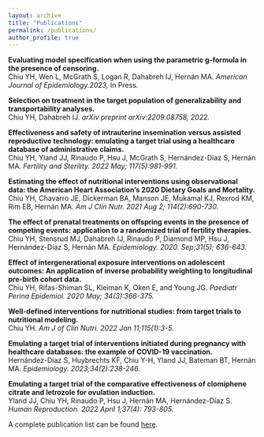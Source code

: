 ```yaml
---
layout: archive
title: "Publications"
permalink: /publications/
author_profile: true
---
```


**Evaluating model specification when using the parametric g-formula in the presence of censoring.** <br />
Chiu YH, Wen L, McGrath S, Logan R, Dahabreh IJ, Hernán MA. <i>American Journal of Epidemiology.2023, </i> In Press.    

**Selection on treatment in the target population of generalizability and transportability analyses.** <br /> 
Chiu YH, Dahabreh IJ. <i>arXiv preprint arXiv:2209.08758, 2022.</i> 


**Effectiveness and safety of intrauterine insemination versus assisted reproductive technology: emulating a target trial using a healthcare database of administrative claims.** <br /> Chiu YH, Yland JJ, Rinaudo P, Hsu J, McGrath S, Hernández-Díaz S, Hernán MA. <i>Fertility and Sterility. 2022 May; 117(5):981-991.</i> 

**Estimating the effect of nutritional interventions using observational data: the American Heart Association’s 2020 Dietary Goals and Mortality.** <br />
Chiu YH, Chavarro JE, Dickerman BA, Manson JE, Mukamal KJ, Rexrod KM, Rim EB, Hernán MA. <i> Am J Clin Nutr. 2021 Aug 2; 114(2):690-730. </i> 

**The effect of prenatal treatments on offspring events in the presence of competing events: application to a randomized trial of fertility therapies.** <br /> Chiu YH, Stensrud MJ, Dahabreh IJ, Rinaudo P, Diamond MP, Hsu J, Hernández-Díaz S, Hernán MA. <i> Epidemiology. 2020. Sep;31(5); 636-643. </i> 

**Effect of intergenerational exposure interventions on adolescent outcomes: An application of inverse probability weighting to longitudinal pre-birth cohort data.** <br /> Chiu YH, Rifas-Shiman SL, Kleiman K, Oken E, and Young JG. <i> Paediatr Perina Epidemiol. 2020 May; 34(3):366-375. </i> 

**Well-defined interventions for nutritional studies: from target trials to nutritional modeling.** <br /> Chiu YH. <i> Am J of Clin Nutri. 2022 Jan 11;115(1):3-5.</i>  

**Emulating a target trial of interventions initiated during pregnancy with healthcare databases: the example of COVID-19 vaccination.** <br /> Hernández-Díaz S, Huybrechts KF, Chiu Y-H, Yland JJ, Bateman BT, Hernán MA. <i> Epidemiology. 2023;34(2):238-246.</i> 

**Emulating a target trial of the comparative effectiveness of clomiphene citrate and letrozole for ovulation induction.** <br /> Yland JJ, Chiu YH, Rinaudo P, Hsu J, Hernán MA, Hernández-Díaz S.<i> Human Reproduction. 2022 April 1;37(4): 793-805.</i> 

A complete publication list can be found [here](https://www.ncbi.nlm.nih.gov/myncbi/1093tJA6qaxkV/bibliography/public/).

